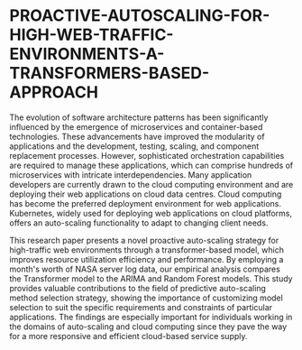 # PROACTIVE-AUTOSCALING-FOR-HIGH-WEB-TRAFFIC-ENVIRONMENTS-A-TRANSFORMERS-BASED-APPROACH

The evolution of software architecture patterns has been significantly influenced by the emergence of microservices and container-based technologies. These advancements have improved the modularity of applications and the development, testing, scaling, and component replacement processes. However, sophisticated orchestration capabilities are required to manage these applications, which can comprise hundreds of microservices with intricate interdependencies. Many application developers are currently drawn to the cloud computing environment and are deploying their web applications on cloud data centres. Cloud computing has become the preferred deployment environment for web applications. Kubernetes, widely used for deploying web applications on cloud platforms, offers an auto-scaling functionality to adapt to changing client needs.

This research paper presents a novel proactive auto-scaling strategy for high-traffic web environments through a transformer-based model, which improves resource utilization efficiency and performance. By employing a month's worth of NASA server log data, our empirical analysis compares the Transformer model to the ARIMA and Random Forest models. This study provides valuable contributions to the field of predictive auto-scaling method selection strategy, showing the importance of customizing model selection to suit the specific requirements and constraints of particular applications. The findings are especially important for individuals working in the domains of auto-scaling and cloud computing since they pave the way for a more responsive and efficient cloud-based service supply.
